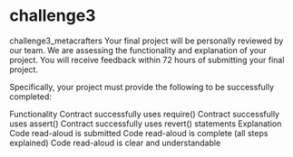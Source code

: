 # challenge3
challenge3_metacrafters
Your final project will be personally reviewed by our team. We are assessing the functionality and explanation of your project. You will receive feedback within 72 hours of submitting your final project.

Specifically, your project must provide the following to be successfully completed:

Functionality
Contract successfully uses require()
Contract successfully uses assert()
Contract successfully uses revert() statements
Explanation
Code read-aloud is submitted
Code read-aloud is complete (all steps explained)
Code read-aloud is clear and understandable
